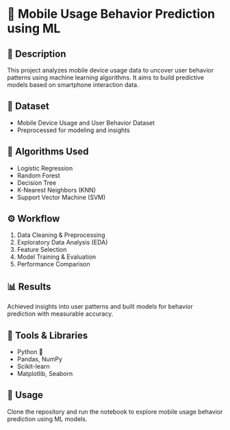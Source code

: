 # 📱 Mobile Usage Behavior Prediction using ML

## 📝 Description
This project analyzes mobile device usage data to uncover user behavior patterns using machine learning algorithms. It aims to build predictive models based on smartphone interaction data.

## 📂 Dataset
- Mobile Device Usage and User Behavior Dataset  
- Preprocessed for modeling and insights

## 🧠 Algorithms Used
- Logistic Regression
- Random Forest
- Decision Tree
- K-Nearest Neighbors (KNN)
- Support Vector Machine (SVM)

## ⚙️ Workflow
1. Data Cleaning & Preprocessing
2. Exploratory Data Analysis (EDA)
3. Feature Selection
4. Model Training & Evaluation
5. Performance Comparison

## 📊 Results
Achieved insights into user patterns and built models for behavior prediction with measurable accuracy.

## 📎 Tools & Libraries
- Python 🐍  
- Pandas, NumPy  
- Scikit-learn  
- Matplotlib, Seaborn

## 🚀 Usage
Clone the repository and run the notebook to explore mobile usage behavior prediction using ML models.


